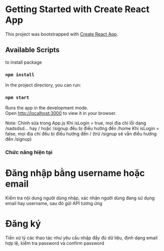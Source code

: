 # Getting Started with Create React App

This project was bootstrapped with [Create React App](https://github.com/facebook/create-react-app).

## Available Scripts
to install package
### `npm install`
In the project directory, you can run:

### `npm start`

Runs the app in the development mode.\
Open [http://localhost:3000](http://localhost:3000) to view it in your browser.

Note: Chỉnh sửa trong App.js
Khi isLogin = true, mọi địa chỉ lỗi dạng /sadsdsd... hay / hoặc /signup đều bị điều hướng đến /home
Khi isLogin = false, mọi địa chỉ đều bị điều hướng đến / (trừ /signup sẽ vẫn điều hướng đến /signup)
### Chức năng hiện tại
<h1>Đăng nhập bằng username hoặc email</h1>
Kiểm tra nội dung người dùng nhập, xác nhận người dùng đang sử dụng email hay username, sau đó gửi API tương ứng
<h1>Đăng ký</h1>
Tiền xử lý các thao tác như yêu cầu nhập đầy đủ dữ liệu, định dạng email hợp lệ, kiểm tra password và confirm password



